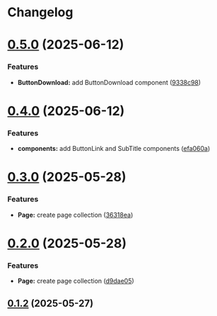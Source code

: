 # Changelog

# [0.5.0](https://github.com/fableLab/website-strapi-api/compare/0.4.0...0.5.0) (2025-06-12)


### Features

* **ButtonDownload:** add ButtonDownload component ([9338c98](https://github.com/fableLab/website-strapi-api/commit/9338c983b044e9e752012e9fb20146a989607f58))

# [0.4.0](https://github.com/fableLab/website-strapi-api/compare/0.3.0...0.4.0) (2025-06-12)


### Features

* **components:** add ButtonLink and SubTitle components ([efa060a](https://github.com/fableLab/website-strapi-api/commit/efa060aac34a8c830f4675681dae1b235664d687))

# [0.3.0](https://github.com/fableLab/website-strapi-api/compare/0.1.2...0.3.0) (2025-05-28)


### Features

* **Page:** create page collection ([36318ea](https://github.com/fableLab/website-strapi-api/commit/36318eab396f5099f0912347c47da1c9a0cc9b83))

# [0.2.0](https://github.com/fableLab/website-strapi-api/compare/0.1.1...0.2.0) (2025-05-28)


### Features

* **Page:** create page collection ([d9dae05](https://github.com/fableLab/website-strapi-api/commit/d9dae0589b1cce029ad5eb373bd03c8bc1f6188b))

## [0.1.2](https://github.com/fableLab/website-strapi-api/compare/0.1.1...0.1.2) (2025-05-27)

